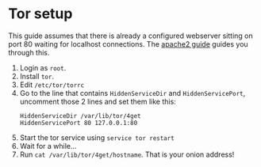 # Tor setup
This guide assumes that there is already a configured webserver sitting on port 80 waiting for localhost connections. The <a href="https://git.lolcat.ca/lolcat/4get/src/branch/master/docs/apache2.md">apache2 guide</a> guides you through this.

1. Login as `root`.
2. Install `tor`.
3. Edit `/etc/tor/torrc`
4. Go to the line that contains `HiddenServiceDir` and `HiddenServicePort`, uncomment those 2 lines and set them like this: 
	```
	HiddenServiceDir /var/lib/tor/4get
	HiddenServicePort 80 127.0.0.1:80
	```
5. Start the tor service using `service tor restart`
6. Wait for a while...
7. Run `cat /var/lib/tor/4get/hostname`. That is your onion address!
